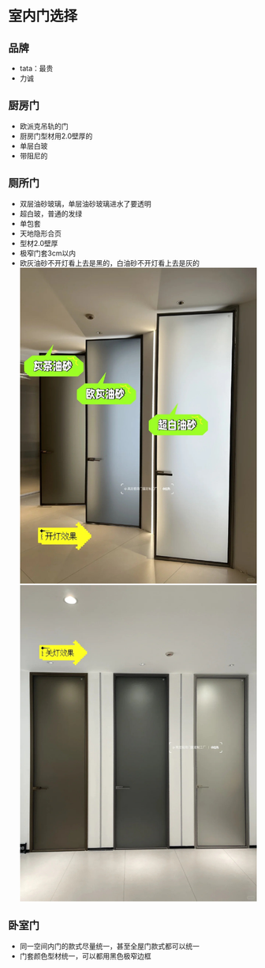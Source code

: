 # 室内门选择

## 品牌

* tata：最贵
* 力诚

## 厨房门

* 欧派克吊轨的门
* 厨房门型材用2.0壁厚的
* 单层白玻
* 带阻尼的

## 厕所门

* 双层油砂玻璃，单层油砂玻璃进水了要透明
* 超白玻，普通的发绿
* 单包套
* 天地隐形合页
* 型材2.0壁厚
* 极窄门套3cm以内
* 欧灰油砂不开灯看上去是黑的，白油砂不开灯看上去是灰的
![](./img/开灯油砂.jpg)
![](./img/关灯油砂.jpg)

## 卧室门

* 同一空间内门的款式尽量统一，甚至全屋门款式都可以统一
* 门套颜色型材统一，可以都用黑色极窄边框
